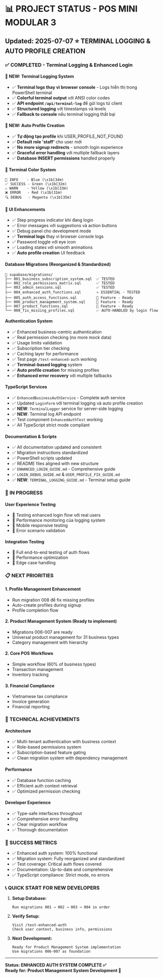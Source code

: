 # 📊 PROJECT STATUS - POS MINI MODULAR 3
## Updated: 2025-07-07 ⭐ TERMINAL LOGGING & AUTO PROFILE CREATION

### ✅ **COMPLETED - Terminal Logging & Enhanced Login**

#### **🚀 NEW: Terminal Logging System**
- ✅ **Terminal logs thay vì browser console** - Logs hiển thị trong PowerShell terminal
- ✅ **Colorful terminal output** với ANSI color codes
- ✅ **API endpoint `/api/terminal-log`** để gửi logs từ client
- ✅ **Structured logging** với timestamps và levels
- ✅ **Fallback to console** nếu terminal logging thất bại

#### **🔧 NEW: Auto Profile Creation**
- ✅ **Tự động tạo profile** khi USER_PROFILE_NOT_FOUND
- ✅ **Default role 'staff'** cho user mới
- ✅ **No more signup redirects** - smooth login experience
- ✅ **Graceful error handling** với multiple fallback layers
- ✅ **Database INSERT permissions** handled properly

#### **🎨 Terminal Color System**
```
🔵 INFO    - Blue (\x1b[34m)
✅ SUCCESS - Green (\x1b[32m)
⚠️ WARN    - Yellow (\x1b[33m) 
❌ ERROR   - Red (\x1b[31m)
🔍 DEBUG   - Magenta (\x1b[35m)
```

#### **📱 UI Enhancements**
- ✅ Step progress indicator khi đang login
- ✅ Error messages với suggestions và action buttons  
- ✅ Debug panel cho development mode
- ✅ **Terminal logs** thay vì browser console logs
- ✅ Password toggle với eye icon
- ✅ Loading states với smooth animations
- ✅ **Auto profile creation** UI feedback

#### **Database Migrations (Reorganized & Standardized)**
```
📁 supabase/migrations/
├── 001_business_subscription_system.sql  ✅ TESTED
├── 002_role_permissions_matrix.sql       ✅ TESTED  
├── 003_admin_sessions.sql                ✅ TESTED
├── 004_enhanced_auth_functions.sql       ⭐ ESSENTIAL - TESTED
├── 005_auth_access_functions.sql         🔧 Feature - Ready
├── 006_product_management_system.sql     🔧 Feature - Ready
├── 007_product_functions.sql             🔧 Feature - Ready
└── 008_fix_missing_profiles.sql          ✅ AUTO-HANDLED by login flow
```

#### **Authentication System**
- ✅ Enhanced business-centric authentication  
- ✅ Real permission checking (no more mock data)
- ✅ Usage limits validation
- ✅ Subscription tier checking
- ✅ Caching layer for performance
- ✅ Test page `/test-enhanced-auth` working
- ✅ **Terminal-based logging** system
- ✅ **Auto profile creation** for missing profiles
- ✅ **Enhanced error recovery** với multiple fallbacks

#### **TypeScript Services**
- ✅ `EnhancedBusinessAuthService` - Complete auth service
- ✅ Updated `LoginForm` với terminal logging và auto profile creation
- ✅ **NEW**: `TerminalLogger` service for server-side logging
- ✅ **NEW**: Terminal log API endpoint
- ✅ Test component `EnhancedAuthTest` working
- ✅ All TypeScript strict mode compliant

#### **Documentation & Scripts**
- ✅ All documentation updated and consistent
- ✅ Migration instructions standardized
- ✅ PowerShell scripts updated
- ✅ README files aligned with new structure
- ✅ `ENHANCED_LOGIN_GUIDE.md` - Comprehensive guide
- ✅ `LOGIN_DEBUG_GUIDE.md` & `USER_PROFILE_FIX_GUIDE.md`
- ✅ **NEW**: `TERMINAL_LOGGING_GUIDE.md` - Terminal setup guide

### 🔄 **IN PROGRESS**

#### **User Experience Testing**
- 🔧 Testing enhanced login flow với real users
- 🔧 Performance monitoring của logging system
- 🔧 Mobile responsive testing
- 🔧 Error scenario validation

#### **Integration Testing**
- 🔧 Full end-to-end testing of auth flows
- 🔧 Performance optimization
- 🔧 Edge case handling

### 📋 **NEXT PRIORITIES**

#### **1. Profile Management Enhancement**
- Run migration 008 để fix missing profiles
- Auto-create profiles during signup
- Profile completion flow

#### **2. Product Management System (Ready to implement)**
- Migrations 006-007 are ready
- Universal product management for 31 business types
- Category management with hierarchy

#### **2. Core POS Workflows**
- Simple workflow (60% of business types)
- Transaction management
- Inventory tracking

#### **3. Financial Compliance**
- Vietnamese tax compliance
- Invoice generation
- Financial reporting

### 🚀 **TECHNICAL ACHIEVEMENTS**

#### **Architecture**
- ✅ Multi-tenant authentication with business context
- ✅ Role-based permissions system
- ✅ Subscription-based feature gating
- ✅ Clean migration system with dependency management

#### **Performance**
- ✅ Database function caching
- ✅ Efficient auth context retrieval
- ✅ Optimized permission checking

#### **Developer Experience**
- ✅ Type-safe interfaces throughout
- ✅ Comprehensive error handling
- ✅ Clear migration workflow
- ✅ Thorough documentation

### 🎯 **SUCCESS METRICS**

- ✅ Enhanced auth system: 100% functional
- ✅ Migration system: Fully reorganized and standardized
- ✅ Test coverage: Critical auth flows covered
- ✅ Documentation: Up-to-date and comprehensive
- ✅ TypeScript compliance: Strict mode, no errors

### 📞 **QUICK START FOR NEW DEVELOPERS**

1. **Setup Database:**
   ```
   Run migrations 001 → 002 → 003 → 004 in order
   ```

2. **Verify Setup:**
   ```
   Visit /test-enhanced-auth
   Check user context, business info, permissions
   ```

3. **Next Development:**
   ```
   Ready for Product Management System implementation
   Use migrations 006-007 as foundation
   ```

---
**Status: ENHANCED AUTH SYSTEM COMPLETE ✅**  
**Ready for: Product Management System Development 🚀**
